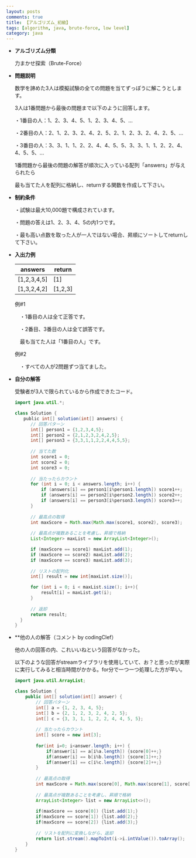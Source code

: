 ```yaml
---
layout: posts
comments: true
title: 【アルゴリズム_初級】
tags: [algorithm, java, brute-force, low level]
category: java
---
```


* **アルゴリズム分類**

  力まかせ探索（Brute-Force）

* **問題説明**

  数学を諦めた3人は模擬試験の全ての問題を当てずっぽうに解こうとします。

  3人は1番問題から最後の問題まで以下のように回答します。

  ・1番目の人：1、2、3、4、5、1、2、3、4、5、…

  ・2番目の人：2、1、2、3、2、4、2、5、2、1、2、3、2、4、2、5、…

  ・3番目の人：3、3、1、1、2、2、4、4、5、5、3、3、1、1、2、2、4、4、5、5、…

  1番問題から最後の問題の解答が順次に入っている配列「answers」が与えられたら

  最も当てた人を配列に格納し、returnする関数を作成して下さい。

* **制約条件**

  ・試験は最大10,000題で構成されています。
  
  ・問題の答えは1、2、3、4、5の内1つです。
  
  ・最も高い点数を取った人が一人ではない場合、昇順にソートしてreturnして下さい。
  
* **入出力例**

  | answers     | return  |
  | ----------- | ------- |
  | [1,2,3,4,5] | [1]     |
  | [1,3,2,4,2] | [1,2,3] |

  例#1

  　・1番目の人は全て正答です。

  　・2番目、3番目の人は全て誤答です。
  
  　最も当てた人は「1番目の人」です。
  
  例#2
  
  　・すべての人が2問題ずつ当てました。

* **自分の解答**

  受験者が3人で限られているから作成できたコード。
  
  ```java
  import java.util.*;
  
  class Solution {
  　　public int[] solution(int[] answers) {
        // 回答パターン
        int[] person1 = {1,2,3,4,5};
        int[] person2 = {2,1,2,3,2,4,2,5};
        int[] person3 = {3,3,1,1,2,2,4,4,5,5};
        
        // 当てた数
        int score1 = 0;
        int score2 = 0;
        int score3 = 0;
        
        // 当たったらカウント
        for (int i = 0; i < answers.length; i++) {
            if (answers[i] == person1[i%person1.length]) score1++;
            if (answers[i] == person2[i%person2.length]) score2++;
            if (answers[i] == person3[i%person3.length]) score3++;
        }
        
        // 最高点の取得
        int maxScore = Math.max(Math.max(score1, score2), score3);
        
        // 最高点が複数あることを考慮し、昇順で格納
        List<Integer> maxList = new ArrayList<Integer>();
  
        if (maxScore == score1) maxList.add(1);
        if (maxScore == score2) maxList.add(2);
        if (maxScore == score3) maxList.add(3);
        
        // リストの配列化
        int[] result = new int[maxList.size()];
  
        for (int i = 0; i < maxList.size(); i++){
            result[i] = maxList.get(i);
        }
        
        // 返却
        return result;
    }
  }
  ```
  
* **他の人の解答（コメント by codingClef）

  他の人の回答の内、これいいねという回答がなかった。
  
  以下のような回答がstreamライブラリを使用していて、お？と思ったが実際に実行してみると相当時間がかかる。for分で一つ一つ処理した方が早い。

  ```java
  import java.util.ArrayList;
  
  class Solution {
      public int[] solution(int[] answer) {
          // 回答パターン
          int[] a = {1, 2, 3, 4, 5};
          int[] b = {2, 1, 2, 3, 2, 4, 2, 5};
          int[] c = {3, 3, 1, 1, 2, 2, 4, 4, 5, 5};
          
          // 当たったらカウント
          int[] score = new int[3];
          
          for(int i=0; i<answer.length; i++) {
              if(answer[i] == a[i%a.length]) {score[0]++;}
              if(answer[i] == b[i%b.length]) {score[1]++;}
              if(answer[i] == c[i%c.length]) {score[2]++;}
          }
          
          // 最高点の取得
          int maxScore = Math.max(score[0], Math.max(score[1], score[2]));
          
          // 最高点が複数あることを考慮し、昇順で格納
          ArrayList<Integer> list = new ArrayList<>();
          
          if(maxScore == score[0]) {list.add(1);}
          if(maxScore == score[1]) {list.add(2);}
          if(maxScore == score[2]) {list.add(3);}
          
          // リストを配列に変換しながら、返却
          return list.stream().mapToInt(i->i.intValue()).toArray();
      }
  }
  ```
